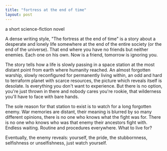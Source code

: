 ```yaml
---
title: "fortress at the end of time"
layout: post
---
```


a short science-fiction novel <!--excerpt-->

A dense writing style, "The fortress at the end of time" is a story about a desperate and lonely life somewhere at the end of the entire society (or the end of the universe). That end where you have no friends but neither enemies. Each one on his own. Now is a friend, tomorrow is ignoring you. 

The story tells how a life is slowly passing in a space station at the most distant point from earth where humanity reached. An almost forgotten warship, slowly reconfigured for permanently living within, an odd and hard to terraform planet with scarce resources, the picture which reveals itself is desolate. Is everything you don't want to experience. But there is no option, you're just thrown in there and nobody cares you're rookie, that wilderness you'll have to face with bare hands.

The sole reason for that station to exist is to watch for a long forgotten enemy. War memories are distant, their meaning is blurred by so many different opinions, there is no one who knows what the fight was for. There is no one who knows who was that enemy their ancestors fight with. Endless waiting. Routine and procedures everywhere. What to live for?

Eventually, the enemy reveals: yourself, the pride, the stubbornness, selfishness or unselfishness, just watch yourself.
